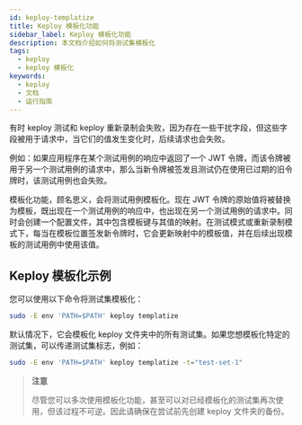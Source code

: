 ```yaml
---
id: keploy-templatize
title: Keploy 模板化功能
sidebar_label: Keploy 模板化功能
description: 本文档介绍如何将测试集模板化
tags:
  - keploy
  - keploy 模板化
keywords:
  - keploy
  - 文档
  - 运行指南
---
```


有时 keploy 测试和 keploy 重新录制会失败，因为存在一些干扰字段，但这些字段被用于请求中，当它们的值发生变化时，后续请求也会失败。

例如：如果应用程序在某个测试用例的响应中返回了一个 JWT 令牌，而该令牌被用于另一个测试用例的请求中，那么当新令牌被签发且测试仍在使用已过期的旧令牌时，该测试用例也会失败。

模板化功能，顾名思义，会将测试用例模板化。现在 JWT 令牌的原始值将被替换为模板，既出现在一个测试用例的响应中，也出现在另一个测试用例的请求中。同时会创建一个配置文件，其中包含模板键与其值的映射。在测试模式或重新录制模式下，每当在模板位置签发新令牌时，它会更新映射中的模板值，并在后续出现模板的测试用例中使用该值。

## Keploy 模板化示例

您可以使用以下命令将测试集模板化：

```zsh
sudo -E env 'PATH=$PATH' keploy templatize
```

默认情况下，它会模板化 keploy 文件夹中的所有测试集。如果您想模板化特定的测试集，可以传递测试集标志，例如：

```zsh
sudo -E env 'PATH=$PATH' keploy templatize -t="test-set-1"
```

> **注意**
>
> 尽管您可以多次使用模板化功能，甚至可以对已经模板化的测试集再次使用，但该过程不可逆。因此请确保在尝试前先创建 keploy 文件夹的备份。